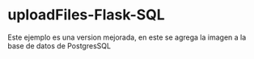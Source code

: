 # uploadFiles-Flask-SQL
Este ejemplo es una version mejorada, en este se agrega la imagen a la base de datos de PostgresSQL
